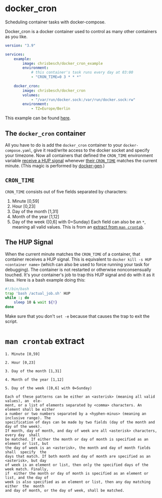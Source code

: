 # docker_cron
Scheduling container tasks with docker-compose.

Docker_cron is a docker container used to control as many other containers as you like.
```yaml
version: "3.9"

services:
    example:
        image: chrisbesch/docker_cron_example
        environment:
            # this container's task runs every day at 03:00
            - "CRON_TIME=0 3 * * *"
      
    docker_cron:
        image: chrisbesch/docker_cron
        volumes:
            - "/var/run/docker.sock:/var/run/docker.sock:rw"
        environment:
            - TZ=Europe/Berlin
```
This example can be found [here](https://github.com/christopher-besch/docker_cron/tree/main/example).

## The `docker_cron` container
All you have to do is add the `docker_cron` container to your `docker-compose.yaml`, give it read/write access to the docker socket and specify your timezone.
Now all containers that defined the `CRON_TIME` environment variable [receive a HUP signal](#the-hup-signal) whenever [their `CRON_TIME`](#cron-time) matches the current minute.
(This magic is performed by [docker-gen](https://github.com/nginx-proxy/docker-gen).)

## `CRON_TIME`
`CRON_TIME` consists out of five fields separated by <blank> characters:
1. Minute [0,59]
2. Hour [0,23]
3. Day of the month [1,31]
4. Month of the year [1,12]
5. Day of the week ([0,6] with 0=Sunday)
Each field can also be an `*`, meaning all valid values.
This is from an [extract from `man crontab`](#man-crontab-extract).

## The HUP Signal
When the current minute matches the `CRON_TIME` of a container, that container receives a HUP signal.
This is equivalent to `docker kill -s HUP <container name>` (which can also be used to force running your task for debugging).
The container is not restarted or otherwise nonconsensually touched.
It's your container's job to trap this HUP signal and do with it as it likes.
Here is a bash example doing this:
```bash
#!/bin/bash
trap 'bash /actual_job.sh' HUP
while :; do
    sleep 10 & wait ${!}
done
```
Make sure that you don't `set -e` because that causes the trap to exit the script.

# `man crontab` extract
```
1. Minute [0,59]

2. Hour [0,23]

3. Day of the month [1,31]

4. Month of the year [1,12]

5. Day of the week ([0,6] with 0=Sunday)

Each of these patterns can be either an <asterisk> (meaning all valid values), an  ele‐
ment, or a list of elements separated by <comma> characters. An element shall be either
a number or two numbers separated by a <hyphen-minus> (meaning an inclusive range). The
specification of days can be made by two fields (day of the month and day of the week).
If month, day of month, and day of week are all <asterisk> characters, every day  shall
be matched. If either the month or day of month is specified as an element or list, but
the day of week is an <asterisk>, the month and day of month fields shall  specify  the
days that match. If both month and day of month are specified as an <asterisk>, but day
of week is an element or list, then only the specified days of the week match. Finally,
if  either the month or day of month is specified as an element or list, and the day of
week is also specified as an element or list, then any day matching  either  the  month
and day of month, or the day of week, shall be matched.
```

